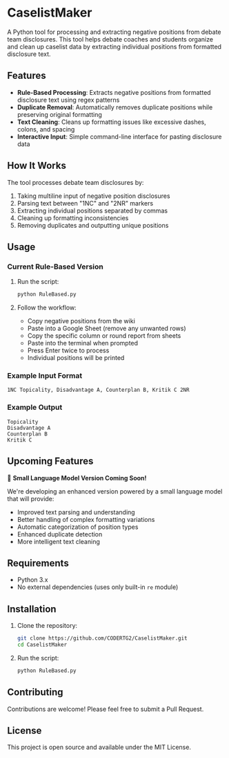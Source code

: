# CaselistMaker

A Python tool for processing and extracting negative positions from debate team disclosures. This tool helps debate coaches and students organize and clean up caselist data by extracting individual positions from formatted disclosure text.

## Features

- **Rule-Based Processing**: Extracts negative positions from formatted disclosure text using regex patterns
- **Duplicate Removal**: Automatically removes duplicate positions while preserving original formatting
- **Text Cleaning**: Cleans up formatting issues like excessive dashes, colons, and spacing
- **Interactive Input**: Simple command-line interface for pasting disclosure data

## How It Works

The tool processes debate team disclosures by:
1. Taking multiline input of negative position disclosures
2. Parsing text between "1NC" and "2NR" markers
3. Extracting individual positions separated by commas
4. Cleaning up formatting inconsistencies
5. Removing duplicates and outputting unique positions

## Usage

### Current Rule-Based Version

1. Run the script:
   ```bash
   python RuleBased.py
   ```

2. Follow the workflow:
   - Copy negative positions from the wiki
   - Paste into a Google Sheet (remove any unwanted rows)
   - Copy the specific column or round report from sheets
   - Paste into the terminal when prompted
   - Press Enter twice to process
   - Individual positions will be printed

### Example Input Format
```
1NC Topicality, Disadvantage A, Counterplan B, Kritik C 2NR
```

### Example Output
```
Topicality
Disadvantage A
Counterplan B
Kritik C
```

## Upcoming Features

🚀 **Small Language Model Version Coming Soon!**

We're developing an enhanced version powered by a small language model that will provide:
- Improved text parsing and understanding
- Better handling of complex formatting variations
- Automatic categorization of position types
- Enhanced duplicate detection
- More intelligent text cleaning

## Requirements

- Python 3.x
- No external dependencies (uses only built-in `re` module)

## Installation

1. Clone the repository:
   ```bash
   git clone https://github.com/CODERTG2/CaselistMaker.git
   cd CaselistMaker
   ```

2. Run the script:
   ```bash
   python RuleBased.py
   ```

## Contributing

Contributions are welcome! Please feel free to submit a Pull Request.

## License

This project is open source and available under the MIT License.
